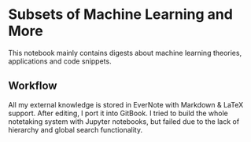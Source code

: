 # Subsets of Machine Learning and More


This notebook mainly contains digests about machine learning theories, applications and code snippets.

## Workflow
All my external knowledge is stored in EverNote with Markdown & LaTeX support. After editing, I port it into GitBook. I tried to build the whole notetaking system with Jupyter notebooks, but failed due to the lack of hierarchy and global search functionality.
